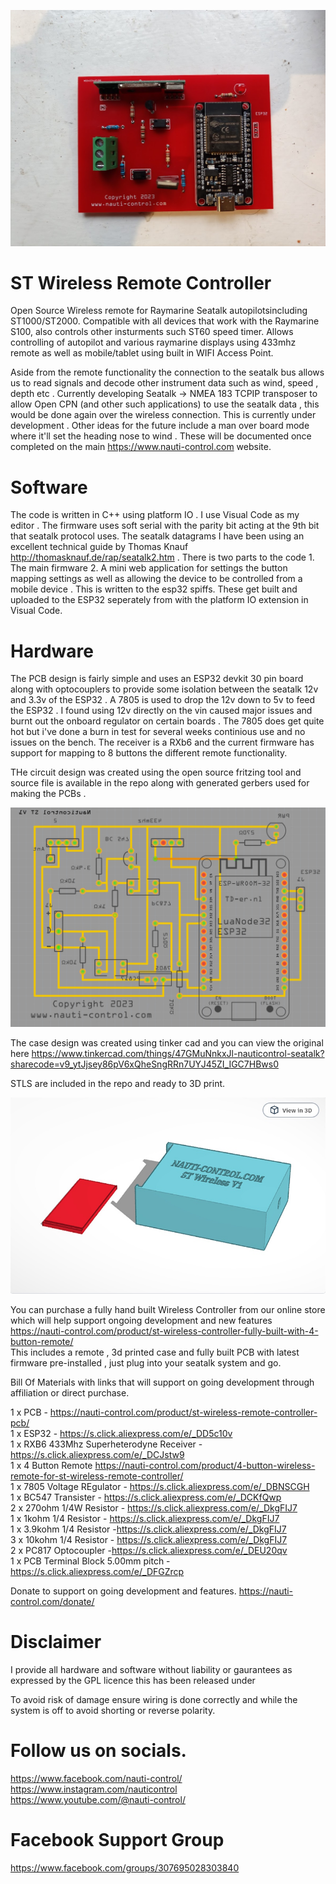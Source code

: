 ![Alt text](img/IMG_20231207_133414_191-1.jpg)
# ST Wireless Remote Controller

Open Source Wireless remote for Raymarine Seatalk  autopilotsincluding ST1000/ST2000. Compatible with all devices that work with the Raymarine S100, also controls other insturments such ST60 speed timer. Allows controlling of autopilot and various raymarine displays using 433mhz remote as well as mobile/tablet using built in WIFI Access Point. 

Aside from the remote functionality the connection to the seatalk bus allows us to read signals and decode other instrument data such as wind, speed , depth etc . Currently developing Seatalk -> NMEA 183 TCPIP transposer to allow Open CPN (and other such applications) to use the seatalk data , this would be done again over the wireless connection. This is currently under development . Other ideas for the future include a man over board mode where it'll set the heading nose to wind . These will be documented once completed on the main https://www.nauti-control.com website.

# Software
The code is written in C++ using platform IO . I use Visual Code as my editor . The firmware uses soft serial with the parity bit acting at the 9th bit that seatalk protocol uses.  The seatalk datagrams I have been using an excellent technical guide by Thomas Knauf http://thomasknauf.de/rap/seatalk2.htm . There is two parts to the code 1. The main firmware 2. A mini web application for settings the button mapping settings as well as allowing the device to be controlled from a mobile device . This is written to the esp32 spiffs. These get built and uploaded to the ESP32 seperately from with the platform IO extension in Visual Code.


# Hardware

The PCB design is fairly simple and uses an ESP32 devkit 30 pin board along with optocouplers to provide some isolation between the seatalk 12v and 3.3v of the ESP32 . A 7805 is used to drop the 12v down to 5v to feed the ESP32 . I found using 12v directly on the vin caused major issues and burnt out the onboard regulator on certain boards . The 7805 does get quite hot but i've done a burn in test for several weeks continious use and no issues on the bench. The receiver is a RXb6 and the current firmware has support for mapping to 8 buttons the different remote functionality. 

THe circuit design was created using the open source fritzing tool and source file is available in the repo along with generated gerbers used for making the PCBs . 

![Alt text](img/pcbdesign.jpg)

The case design was created using tinker cad and you can view the original here https://www.tinkercad.com/things/47GMuNnkxJl-nauticontrol-seatalk?sharecode=v9_ytJjsey86pV6xQheSngRRn7UYJ45ZI_IGC7HBws0  

STLS are included in the repo and ready to 3D print.

![Alt text](img/case.jpg)

You can purchase a fully hand built Wireless Controller from our online store which will help support ongoing development and new features <br/>
https://nauti-control.com/product/st-wireless-controller-fully-built-with-4-button-remote/<br/>
This includes a remote , 3d printed case and fully built PCB with latest firmware pre-installed , just plug into your seatalk system and go.<br/>

Bill Of Materials with links that will support on going development through affiliation or direct purchase.

1 x PCB - https://nauti-control.com/product/st-wireless-remote-controller-pcb/<br/>
1 x ESP32 - https://s.click.aliexpress.com/e/_DD5c10v <br />
1 x RXB6 433Mhz Superheterodyne Receiver - https://s.click.aliexpress.com/e/_DCJstw9 <br />
1 x 4 Button Remote https://nauti-control.com/product/4-button-wireless-remote-for-st-wireless-remote-controller/<br />
1 x 7805 Voltage REgulator - https://s.click.aliexpress.com/e/_DBNSCGH <br />
1 x BC547 Transister - https://s.click.aliexpress.com/e/_DCKfQwp <br />
2 x 270ohm 1/4W Resistor - https://s.click.aliexpress.com/e/_DkgFIJ7 <br />
1 x 1kohm 1/4 Resistor - https://s.click.aliexpress.com/e/_DkgFIJ7 <br />
1 x 3.9kohm 1/4 Resistor -https://s.click.aliexpress.com/e/_DkgFIJ7 <br />
3 x 10kohm 1/4 Resistor - https://s.click.aliexpress.com/e/_DkgFIJ7 <br />
2 x PC817 Optocoupler -https://s.click.aliexpress.com/e/_DEU20qv <br />
1 x PCB Terminal Block 5.00mm pitch - https://s.click.aliexpress.com/e/_DFGZrcp <br />

Donate to support on going development and features.
https://nauti-control.com/donate/

# Disclaimer
I provide all hardware and software without liability or gaurantees as expressed by the GPL licence this has been released under <br/>

To avoid risk of damage ensure wiring is done correctly and while the system is off to avoid shorting or reverse polarity.

# Follow us on socials.

https://www.facebook.com/nauti-control/<br/>
https://www.instagram.com/nauticontrol<br/>
https://www.youtube.com/@nauti-control/ <br/>

# Facebook Support Group
https://www.facebook.com/groups/307695028303840<br/>

